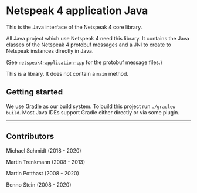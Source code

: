 # Netspeak 4 application Java

This is the Java interface of the Netspeak 4 core library.

All Java project which use Netspeak 4 need this library. It contains the Java classes of the Netspeak 4 protobuf messages and a JNI to create to Netspeak instances directly in Java.

(See [`netspeak4-application-cpp`](https://github.com/netspeak/netspeak4-application-cpp) for the protobuf message files.)

This is a library. It does not contain a `main` method.

## Getting started

We use [Gradle](https://gradle.org/install/) as our build system. To build this project run `./gradlew build`. Most Java IDEs support Gradle either directly or via some plugin.


---

## Contributors

Michael Schmidt (2018 - 2020)

Martin Trenkmann (2008 - 2013)

Martin Potthast (2008 - 2020)

Benno Stein (2008 - 2020)


